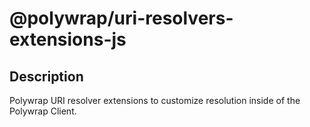 # @polywrap/uri-resolvers-extensions-js

## Description 

Polywrap URI resolver extensions to customize resolution inside of the Polywrap Client.
